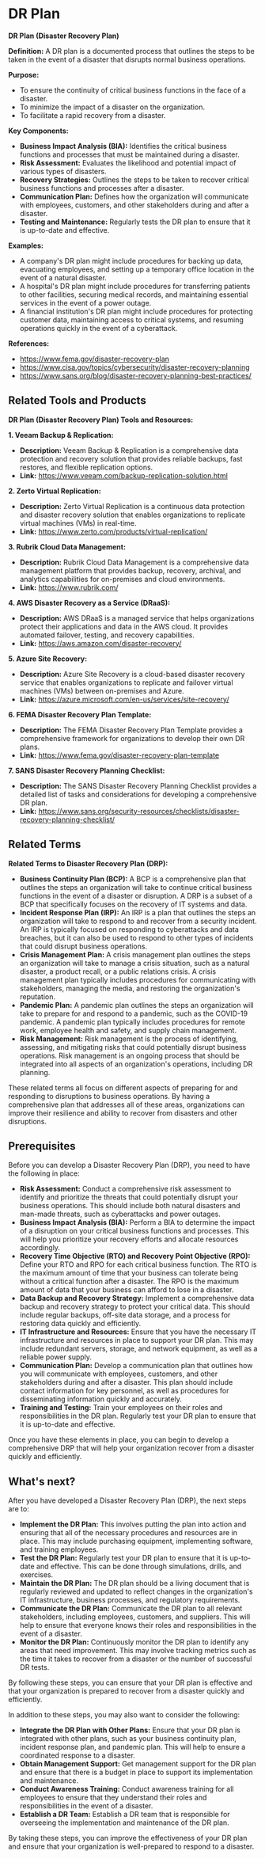# DR Plan

**DR Plan (Disaster Recovery Plan)**

**Definition:** A DR plan is a documented process that outlines the steps to be taken in the event of a disaster that disrupts normal business operations.

**Purpose:**

* To ensure the continuity of critical business functions in the face of a disaster.
* To minimize the impact of a disaster on the organization.
* To facilitate a rapid recovery from a disaster.

**Key Components:**

* **Business Impact Analysis (BIA):** Identifies the critical business functions and processes that must be maintained during a disaster.
* **Risk Assessment:** Evaluates the likelihood and potential impact of various types of disasters.
* **Recovery Strategies:** Outlines the steps to be taken to recover critical business functions and processes after a disaster.
* **Communication Plan:** Defines how the organization will communicate with employees, customers, and other stakeholders during and after a disaster.
* **Testing and Maintenance:** Regularly tests the DR plan to ensure that it is up-to-date and effective.

**Examples:**

* A company's DR plan might include procedures for backing up data, evacuating employees, and setting up a temporary office location in the event of a natural disaster.
* A hospital's DR plan might include procedures for transferring patients to other facilities, securing medical records, and maintaining essential services in the event of a power outage.
* A financial institution's DR plan might include procedures for protecting customer data, maintaining access to critical systems, and resuming operations quickly in the event of a cyberattack.

**References:**

* https://www.fema.gov/disaster-recovery-plan
* https://www.cisa.gov/topics/cybersecurity/disaster-recovery-planning
* https://www.sans.org/blog/disaster-recovery-planning-best-practices/

## Related Tools and Products

**DR Plan (Disaster Recovery Plan) Tools and Resources:**

**1. Veeam Backup & Replication:**

* **Description:** Veeam Backup & Replication is a comprehensive data protection and recovery solution that provides reliable backups, fast restores, and flexible replication options.
* **Link:** https://www.veeam.com/backup-replication-solution.html

**2. Zerto Virtual Replication:**

* **Description:** Zerto Virtual Replication is a continuous data protection and disaster recovery solution that enables organizations to replicate virtual machines (VMs) in real-time.
* **Link:** https://www.zerto.com/products/virtual-replication/

**3. Rubrik Cloud Data Management:**

* **Description:** Rubrik Cloud Data Management is a comprehensive data management platform that provides backup, recovery, archival, and analytics capabilities for on-premises and cloud environments.
* **Link:** https://www.rubrik.com/

**4. AWS Disaster Recovery as a Service (DRaaS):**

* **Description:** AWS DRaaS is a managed service that helps organizations protect their applications and data in the AWS cloud. It provides automated failover, testing, and recovery capabilities.
* **Link:** https://aws.amazon.com/disaster-recovery/

**5. Azure Site Recovery:**

* **Description:** Azure Site Recovery is a cloud-based disaster recovery service that enables organizations to replicate and failover virtual machines (VMs) between on-premises and Azure.
* **Link:** https://azure.microsoft.com/en-us/services/site-recovery/

**6. FEMA Disaster Recovery Plan Template:**

* **Description:** The FEMA Disaster Recovery Plan Template provides a comprehensive framework for organizations to develop their own DR plans.
* **Link:** https://www.fema.gov/disaster-recovery-plan-template

**7. SANS Disaster Recovery Planning Checklist:**

* **Description:** The SANS Disaster Recovery Planning Checklist provides a detailed list of tasks and considerations for developing a comprehensive DR plan.
* **Link:** https://www.sans.org/security-resources/checklists/disaster-recovery-planning-checklist/

## Related Terms

**Related Terms to Disaster Recovery Plan (DRP):**

* **Business Continuity Plan (BCP):** A BCP is a comprehensive plan that outlines the steps an organization will take to continue critical business functions in the event of a disaster or disruption. A DRP is a subset of a BCP that specifically focuses on the recovery of IT systems and data.
* **Incident Response Plan (IRP):** An IRP is a plan that outlines the steps an organization will take to respond to and recover from a security incident. An IRP is typically focused on responding to cyberattacks and data breaches, but it can also be used to respond to other types of incidents that could disrupt business operations.
* **Crisis Management Plan:** A crisis management plan outlines the steps an organization will take to manage a crisis situation, such as a natural disaster, a product recall, or a public relations crisis. A crisis management plan typically includes procedures for communicating with stakeholders, managing the media, and restoring the organization's reputation.
* **Pandemic Plan:** A pandemic plan outlines the steps an organization will take to prepare for and respond to a pandemic, such as the COVID-19 pandemic. A pandemic plan typically includes procedures for remote work, employee health and safety, and supply chain management.
* **Risk Management:** Risk management is the process of identifying, assessing, and mitigating risks that could potentially disrupt business operations. Risk management is an ongoing process that should be integrated into all aspects of an organization's operations, including DR planning.

These related terms all focus on different aspects of preparing for and responding to disruptions to business operations. By having a comprehensive plan that addresses all of these areas, organizations can improve their resilience and ability to recover from disasters and other disruptions.

## Prerequisites

Before you can develop a Disaster Recovery Plan (DRP), you need to have the following in place:

* **Risk Assessment:** Conduct a comprehensive risk assessment to identify and prioritize the threats that could potentially disrupt your business operations. This should include both natural disasters and man-made threats, such as cyberattacks and power outages.
* **Business Impact Analysis (BIA):** Perform a BIA to determine the impact of a disruption on your critical business functions and processes. This will help you prioritize your recovery efforts and allocate resources accordingly.
* **Recovery Time Objective (RTO) and Recovery Point Objective (RPO):** Define your RTO and RPO for each critical business function. The RTO is the maximum amount of time that your business can tolerate being without a critical function after a disaster. The RPO is the maximum amount of data that your business can afford to lose in a disaster.
* **Data Backup and Recovery Strategy:** Implement a comprehensive data backup and recovery strategy to protect your critical data. This should include regular backups, off-site data storage, and a process for restoring data quickly and efficiently.
* **IT Infrastructure and Resources:** Ensure that you have the necessary IT infrastructure and resources in place to support your DR plan. This may include redundant servers, storage, and network equipment, as well as a reliable power supply.
* **Communication Plan:** Develop a communication plan that outlines how you will communicate with employees, customers, and other stakeholders during and after a disaster. This plan should include contact information for key personnel, as well as procedures for disseminating information quickly and accurately.
* **Training and Testing:** Train your employees on their roles and responsibilities in the DR plan. Regularly test your DR plan to ensure that it is up-to-date and effective.

Once you have these elements in place, you can begin to develop a comprehensive DRP that will help your organization recover from a disaster quickly and efficiently.

## What's next?

After you have developed a Disaster Recovery Plan (DRP), the next steps are to:

* **Implement the DR Plan:** This involves putting the plan into action and ensuring that all of the necessary procedures and resources are in place. This may include purchasing equipment, implementing software, and training employees.
* **Test the DR Plan:** Regularly test your DR plan to ensure that it is up-to-date and effective. This can be done through simulations, drills, and exercises.
* **Maintain the DR Plan:** The DR plan should be a living document that is regularly reviewed and updated to reflect changes in the organization's IT infrastructure, business processes, and regulatory requirements.
* **Communicate the DR Plan:** Communicate the DR plan to all relevant stakeholders, including employees, customers, and suppliers. This will help to ensure that everyone knows their roles and responsibilities in the event of a disaster.
* **Monitor the DR Plan:** Continuously monitor the DR plan to identify any areas that need improvement. This may involve tracking metrics such as the time it takes to recover from a disaster or the number of successful DR tests.

By following these steps, you can ensure that your DR plan is effective and that your organization is prepared to recover from a disaster quickly and efficiently.

In addition to these steps, you may also want to consider the following:

* **Integrate the DR Plan with Other Plans:** Ensure that your DR plan is integrated with other plans, such as your business continuity plan, incident response plan, and pandemic plan. This will help to ensure a coordinated response to a disaster.
* **Obtain Management Support:** Get management support for the DR plan and ensure that there is a budget in place to support its implementation and maintenance.
* **Conduct Awareness Training:** Conduct awareness training for all employees to ensure that they understand their roles and responsibilities in the event of a disaster.
* **Establish a DR Team:** Establish a DR team that is responsible for overseeing the implementation and maintenance of the DR plan.

By taking these steps, you can improve the effectiveness of your DR plan and ensure that your organization is well-prepared to respond to a disaster.